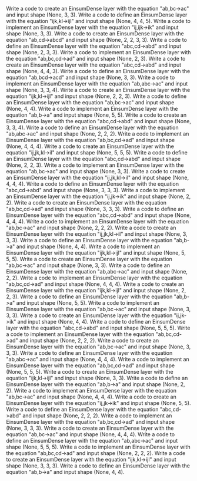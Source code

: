 Write a code to create an EinsumDense layer with the equation "ab,bc->ac" and input shape (None, 3, 3).
Write a code to define an EinsumDense layer with the equation "ijk,kl->ijl" and input shape (None, 4, 4, 5).
Write a code to implement an EinsumDense layer with the equation "ij,ijk->ik" and input shape (None, 3, 3).
Write a code to create an EinsumDense layer with the equation "ab,cd->abcd" and input shape (None, 2, 2, 3, 3).
Write a code to define an EinsumDense layer with the equation "abc,cd->abd" and input shape (None, 2, 3, 3).
Write a code to implement an EinsumDense layer with the equation "ab,bc,cd->ad" and input shape (None, 2, 3).
Write a code to create an EinsumDense layer with the equation "abc,cd->abd" and input shape (None, 4, 4, 3).
Write a code to define an EinsumDense layer with the equation "ab,bcd->acd" and input shape (None, 3, 3).
Write a code to implement an EinsumDense layer with the equation "ab,abc->ac" and input shape (None, 3, 3, 4).
Write a code to create an EinsumDense layer with the equation "ijk,kl->ijl" and input shape (None, 2, 2, 3).
Write a code to define an EinsumDense layer with the equation "ab,bc->ac" and input shape (None, 4, 4).
Write a code to implement an EinsumDense layer with the equation "ab,b->a" and input shape (None, 5, 5).
Write a code to create an EinsumDense layer with the equation "abc,cd->abd" and input shape (None, 3, 3, 4).
Write a code to define an EinsumDense layer with the equation "ab,abc->ac" and input shape (None, 2, 2, 2).
Write a code to implement an EinsumDense layer with the equation "ab,bc,cd->ad" and input shape (None, 4, 4, 4).
Write a code to create an EinsumDense layer with the equation "ij,jk,kl->il" and input shape (None, 5, 5, 5).
Write a code to define an EinsumDense layer with the equation "abc,cd->abd" and input shape (None, 2, 2, 3).
Write a code to implement an EinsumDense layer with the equation "ab,bc->ac" and input shape (None, 3, 3).
Write a code to create an EinsumDense layer with the equation "ij,jk,kl->il" and input shape (None, 4, 4, 4).
Write a code to define an EinsumDense layer with the equation "abc,cd->abd" and input shape (None, 3, 3, 3).
Write a code to implement an EinsumDense layer with the equation "ij,jk->ik" and input shape (None, 2, 2).
Write a code to create an EinsumDense layer with the equation "ab,bc,cd->ad" and input shape (None, 3, 3, 3).
Write a code to define an EinsumDense layer with the equation "abc,cd->abd" and input shape (None, 4, 4, 4).
Write a code to implement an EinsumDense layer with the equation "ab,bc->ac" and input shape (None, 2, 2, 2).
Write a code to create an EinsumDense layer with the equation "ij,jk,kl->il" and input shape (None, 3, 3, 3).
Write a code to define an EinsumDense layer with the equation "ab,b->a" and input shape (None, 4, 4).
Write a code to implement an EinsumDense layer with the equation "ijk,kl->ijl" and input shape (None, 5, 5, 5).
Write a code to create an EinsumDense layer with the equation "ab,bc->ac" and input shape (None, 3, 3).
Write a code to define an EinsumDense layer with the equation "ab,abc->ac" and input shape (None, 2, 2).
Write a code to implement an EinsumDense layer with the equation "ab,bc,cd->ad" and input shape (None, 4, 4, 4).
Write a code to create an EinsumDense layer with the equation "ijk,kl->ijl" and input shape (None, 2, 2, 3).
Write a code to define an EinsumDense layer with the equation "ab,b->a" and input shape (None, 5, 5).
Write a code to implement an EinsumDense layer with the equation "ab,bc->ac" and input shape (None, 3, 3, 3).
Write a code to create an EinsumDense layer with the equation "ij,jk->ik" and input shape (None, 4, 4).
Write a code to define an EinsumDense layer with the equation "abc,cd->abd" and input shape (None, 5, 5, 5).
Write a code to implement an EinsumDense layer with the equation "ab,bc,cd->ad" and input shape (None, 2, 2, 2).
Write a code to create an EinsumDense layer with the equation "ab,bc->ac" and input shape (None, 3, 3, 3).
Write a code to define an EinsumDense layer with the equation "ab,abc->ac" and input shape (None, 4, 4, 4).
Write a code to implement an EinsumDense layer with the equation "ab,bc,cd->ad" and input shape (None, 5, 5, 5).
Write a code to create an EinsumDense layer with the equation "ijk,kl->ijl" and input shape (None, 3, 3).
Write a code to define an EinsumDense layer with the equation "ab,b->a" and input shape (None, 2, 2).
Write a code to implement an EinsumDense layer with the equation "ab,bc->ac" and input shape (None, 4, 4, 4).
Write a code to create an EinsumDense layer with the equation "ij,jk->ik" and input shape (None, 5, 5).
Write a code to define an EinsumDense layer with the equation "abc,cd->abd" and input shape (None, 2, 2, 2).
Write a code to implement an EinsumDense layer with the equation "ab,bc,cd->ad" and input shape (None, 3, 3, 3).
Write a code to create an EinsumDense layer with the equation "ab,bc->ac" and input shape (None, 4, 4, 4).
Write a code to define an EinsumDense layer with the equation "ab,abc->ac" and input shape (None, 5, 5, 5).
Write a code to implement an EinsumDense layer with the equation "ab,bc,cd->ad" and input shape (None, 2, 2, 2).
Write a code to create an EinsumDense layer with the equation "ijk,kl->ijl" and input shape (None, 3, 3, 3).
Write a code to define an EinsumDense layer with the equation "ab,b->a" and input shape (None, 4, 4).